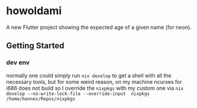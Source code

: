 # howoldami

A new Flutter project showing the expected age of a given name (for neon).

## Getting Started

### dev env

normally one could simply run `nix develop` to get a shell with all the necessary tools, but for some weird reason, on my machine ncurses for i686 does not build so I override the `nixpkgs` with my custom one via `nix develop --no-write-lock-file --override-input  nixpkgs /home/hannes/Repos/nixpkgs`
